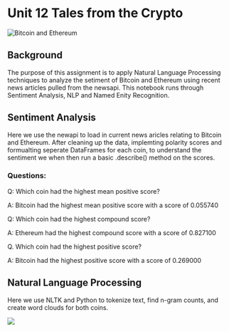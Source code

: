 # Unit 12 Tales from the Crypto

![Bitcoin and Ethereum](https://www.bitcoinmarketjournal.com/wp-content/uploads/2019/04/bitcoin-ethereum.jpg)

## Background 

The purpose of this assignment is to apply Natural Language Processing techniques to analyze the setiment of Bitcoin and Ethereum using recent news articles pulled from the newsapi. This notebook runs through Sentiment Analysis, NLP and Named Enity Recognition. 



## Sentiment Analysis 

Here we use the newapi to load in current news aricles relating to Bitcoin and Ethereum. After cleaning up the data, implemting polarity scores and formualting seperate DataFrames for each coin, to understand the sentiment we when then run a basic .describe() method on the scores.

### Questions:

Q: Which coin had the highest mean positive score?

A: Bitcoin had the highest mean positive score with a score of 0.055740

Q: Which coin had the highest compound score?

A: Ethereum had the highest compound score with a score of 0.827100

Q. Which coin had the highest positive score?

A: Bitcoin had the highest positive score with a score of 0.269000


## Natural Language Processing

Here we use NLTK and Python to tokenize text, find n-gram counts, and create word clouds for both coins.

![](Crypto-Sentiment/Images/BTC_World_Cloud.png)
